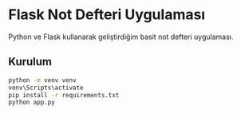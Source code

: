 # Flask Not Defteri Uygulaması
Python ve Flask kullanarak geliştirdiğim basit not defteri uygulaması.

## Kurulum
```bash
python -m venv venv
venv\Scripts\activate
pip install -r requirements.txt
python app.py
